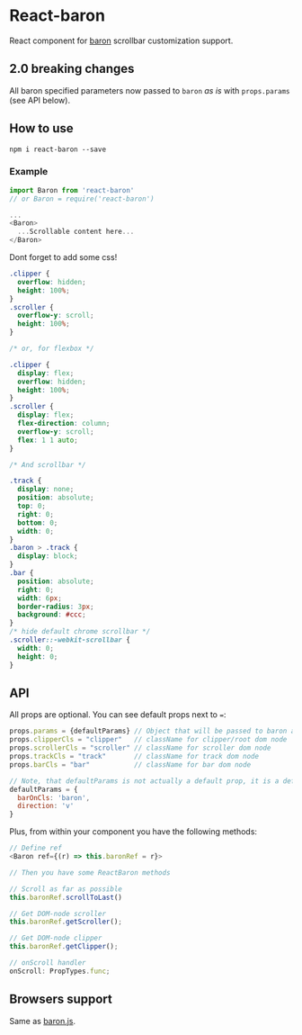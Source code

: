 # React-baron

React component for [baron](https://github.com/Diokuz/baron) scrollbar customization support.

## 2.0 breaking changes

All baron specified parameters now passed to `baron` _as is_ with `props.params` (see API below).

## How to use

```
npm i react-baron --save
```

### Example

```js
import Baron from 'react-baron'
// or Baron = require('react-baron')

...
<Baron>
  ...Scrollable content here...
</Baron>
```

Dont forget to add some css!
```css
.clipper {
  overflow: hidden;
  height: 100%;
}
.scroller {
  overflow-y: scroll;
  height: 100%;
}

/* or, for flexbox */

.clipper {
  display: flex;
  overflow: hidden;
  height: 100%;
}
.scroller {
  display: flex;
  flex-direction: column;
  overflow-y: scroll;
  flex: 1 1 auto;
}

/* And scrollbar */

.track {
  display: none;
  position: absolute;
  top: 0;
  right: 0;
  bottom: 0;
  width: 0;
}
.baron > .track {
  display: block;
}
.bar {
  position: absolute;
  right: 0;
  width: 6px;
  border-radius: 3px;
  background: #ccc;
}
/* hide default chrome scrollbar */
.scroller::-webkit-scrollbar {
  width: 0;
  height: 0;
}
```

## API

All <Baron> props are optional. You can see default props next to `=`:

```js
props.params = {defaultParams} // Object that will be passed to baron as `params` (see baron API https://github.com/Diokuz/baron)
props.clipperCls = "clipper"   // className for clipper/root dom node
props.scrollerCls = "scroller" // className for scroller dom node
props.trackCls = "track"       // className for track dom node
props.barCls = "bar"           // className for bar dom node

// Note, that defaultParams is not actually a default prop, it is a defaults for `props.params` object.
defaultParams = {
  barOnCls: 'baron',
  direction: 'v'
}
```

Plus, from within your component you have the following methods:

```js
// Define ref
<Baron ref={(r) => this.baronRef = r}>

// Then you have some ReactBaron methods

// Scroll as far as possible
this.baronRef.scrollToLast()

// Get DOM-node scroller
this.baronRef.getScroller();

// Get DOM-node clipper
this.baronRef.getClipper();

// onScroll handler
onScroll: PropTypes.func;
```

## Browsers support

Same as [baron.js](https://github.com/Diokuz/baron).
